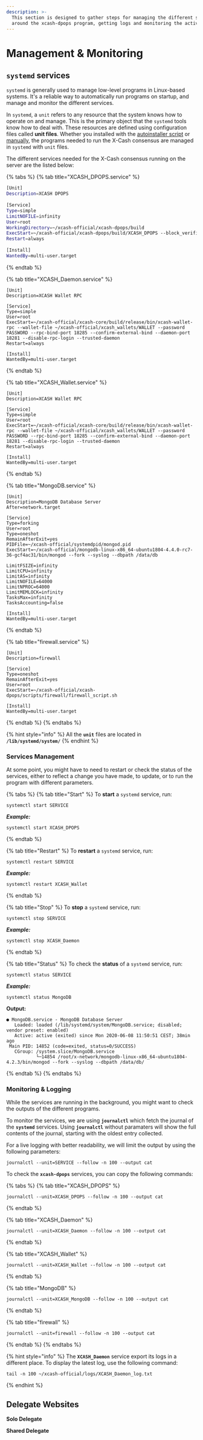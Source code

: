 ```yaml
---
description: >-
  This section is designed to gather steps for managing the different services
  around the xcash-dpops program, getting logs and monitoring the activity.
---
```


# Management & Monitoring

## `systemd` services

`systemd` is generally used to manage low-level programs in Linux-based systems. It's a reliable way to automatically run programs on startup, and manage and monitor the different services.

In `systemd`, a `unit` refers to any resource that the system knows how to operate on and manage. This is the primary object that the `systemd` tools know how to deal with. These resources are defined using configuration files called **unit files**. Whether you installed with the [autoinstaller script](installation-process.md#quick-installation) or [manually](installation-process.md#manual-installation), the programs needed to run the X-Cash consensus are managed in `systemd` with `unit` files.

The different services needed for the X-Cash consensus running on the server are the listed below:  

{% tabs %}
{% tab title="XCASH\_DPOPS.service" %}
```bash
[Unit]
Description=XCASH DPOPS
 
[Service]
Type=simple
LimitNOFILE=infinity
User=root
WorkingDirectory=~/xcash-official/xcash-dpops/build
ExecStart=~/xcash-official/xcash-dpops/build/XCASH_DPOPS --block_verifiers_secret_key BLOCK_VERIFIER_SECRET_KEY
Restart=always
 
[Install]
WantedBy=multi-user.target
```
{% endtab %}

{% tab title="XCASH\_Daemon.service" %}
```
[Unit]
Description=XCASH Wallet RPC
 
[Service]
Type=simple
User=root
ExecStart=~/xcash-official/xcash-core/build/release/bin/xcash-wallet-rpc --wallet-file ~/xcash-official/xcash_wallets/WALLET --password PASSWORD --rpc-bind-port 18285 --confirm-external-bind --daemon-port 18281 --disable-rpc-login --trusted-daemon
Restart=always
 
[Install]
WantedBy=multi-user.target
```
{% endtab %}

{% tab title="XCASH\_Wallet.service" %}
```
[Unit]
Description=XCASH Wallet RPC
 
[Service]
Type=simple
User=root
ExecStart=~/xcash-official/xcash-core/build/release/bin/xcash-wallet-rpc --wallet-file ~/xcash-official/xcash_wallets/WALLET --password PASSWORD --rpc-bind-port 18285 --confirm-external-bind --daemon-port 18281 --disable-rpc-login --trusted-daemon
Restart=always
 
[Install]
WantedBy=multi-user.target
```
{% endtab %}

{% tab title="MongoDB.service" %}
```
[Unit]
Description=MongoDB Database Server
After=network.target

[Service]
Type=forking
User=root
Type=oneshot
RemainAfterExit=yes
PIDFile=~/xcash-official/systemdpid/mongod.pid
ExecStart=~/xcash-official/mongodb-linux-x86_64-ubuntu1804-4.4.0-rc7-36-gcf4ac31/bin/mongod --fork --syslog --dbpath /data/db

LimitFSIZE=infinity
LimitCPU=infinity
LimitAS=infinity
LimitNOFILE=64000
LimitNPROC=64000
LimitMEMLOCK=infinity
TasksMax=infinity
TasksAccounting=false

[Install]
WantedBy=multi-user.target
```
{% endtab %}

{% tab title="firewall.service" %}
```
[Unit]
Description=firewall
 
[Service]
Type=oneshot
RemainAfterExit=yes
User=root
ExecStart=~/xcash-official/xcash-dpops/scripts/firewall/firewall_script.sh
 
[Install]
WantedBy=multi-user.target
```
{% endtab %}
{% endtabs %}

{% hint style="info" %}
All the **`unit`** files are located in **`/lib/systemd/system/`**
{% endhint %}

### **Services Management**

At some point, you might have to need to restart or check the status of the services, either to reflect a change you have made, to update, or to run the program with different parameters.

{% tabs %}
{% tab title="Start" %}
To **start** a `systemd` service, run:

```text
systemctl start SERVICE
```

_**Example:**_ 

```text
systemctl start XCASH_DPOPS
```
{% endtab %}

{% tab title="Restart" %}
To **restart** a `systemd` service, run:

```text
systemctl restart SERVICE
```

_**Example:**_ 

```text
systemctl restart XCASH_Wallet
```
{% endtab %}

{% tab title="Stop" %}
To **stop** a `systemd`  service, run:

```text
systemctl stop SERVICE
```

_**Example:**_ 

```text
systemctl stop XCASH_Daemon
```
{% endtab %}

{% tab title="Status" %}
To check the **status** of a `systemd` service, run:

```text
systemctl status SERVICE
```

_**Example:**_ 

```text
systemctl status MongoDB
```

**Output:** 

```text
● MongoDB.service - MongoDB Database Server
   Loaded: loaded (/lib/systemd/system/MongoDB.service; disabled; vendor preset: enabled)
   Active: active (exited) since Mon 2020-06-08 11:50:51 CEST; 38min ago
 Main PID: 14852 (code=exited, status=0/SUCCESS)
   CGroup: /system.slice/MongoDB.service
           └─14854 /root/x-network/mongodb-linux-x86_64-ubuntu1804-4.2.3/bin/mongod --fork --syslog --dbpath /data/db/
```
{% endtab %}
{% endtabs %}

### **Monitoring & Logging**

While the services are running in the background, you might want to check the outputs of the different programs. 

To monitor the services, we are using **`journalctl`** which fetch the journal of the **`systemd`** services. Using **`journalctl`** without paramaters will show the full contents of the journal, starting with the oldest entry collected. 

For a live logging with better readability, we will limit the output by using the following parameters: 

```text
journalctl --unit=SERVICE --follow -n 100 --output cat
```

To check the **`xcash-dpops`** services, you can copy the following commands: 

{% tabs %}
{% tab title="XCASH\_DPOPS" %}
```text
journalctl --unit=XCASH_DPOPS --follow -n 100 --output cat
```
{% endtab %}

{% tab title="XCASH\_Daemon" %}
```
journalctl --unit=XCASH_Daemon --follow -n 100 --output cat
```
{% endtab %}

{% tab title="XCASH\_Wallet" %}
```
journalctl --unit=XCASH_Wallet --follow -n 100 --output cat
```
{% endtab %}

{% tab title="MongoDB" %}
```
journalctl --unit=XCASH_MongoDB --follow -n 100 --output cat
```
{% endtab %}

{% tab title="firewall" %}
```
journalctl --unit=firewall --follow -n 100 --output cat
```
{% endtab %}
{% endtabs %}

{% hint style="info" %}
The **`XCASH_Daemon`** service export its logs in a different place. To display the latest log, use the following command:

```text
tail -n 100 ~/xcash-official/logs/XCASH_Daemon_log.txt
```
{% endhint %}

## **Delegate Websites**

**Solo Delegate**

**Shared Delegate**



